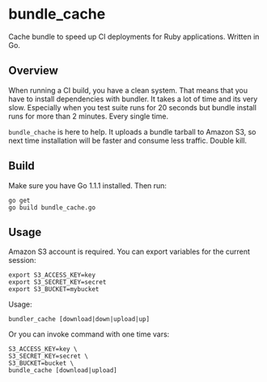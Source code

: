# bundle_cache

Cache bundle to speed up CI deployments for Ruby applications. Written in Go.

## Overview

When running a CI build, you have a clean system. That means that you have to
install dependencies with bundler. It takes a lot of time and its very slow.
Especially when you test suite runs for 20 seconds but bundle install runs for 
more than 2 minutes. Every single time.

`bundle_chache` is here to help. It uploads a bundle tarball to Amazon S3, so 
next time installation will be faster and consume less traffic. Double kill.

## Build

Make sure you have Go 1.1.1 installed. Then run:

```
go get
go build bundle_cache.go
```

## Usage

Amazon S3 account is required. You can export variables for the current session:

```
export S3_ACCESS_KEY=key
export S3_SECRET_KEY=secret
export S3_BUCKET=mybucket
```

Usage:

```
bundler_cache [download|down|upload|up]
```

Or you can invoke command with one time vars:

```
S3_ACCESS_KEY=key \
S3_SECRET_KEY=secret \ 
S3_BUCKET=bucket \
bundle_cache [download|upload]
```

